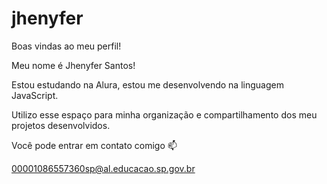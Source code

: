 # jhenyfer
Boas vindas ao meu perfil!

Meu nome é Jhenyfer Santos!

Estou estudando na Alura,
estou me desenvolvendo na linguagem JavaScript.

Utilizo esse espaço para minha organização e compartilhamento dos meu projetos desenvolvidos.

Você pode entrar em contato comigo 📫

00001086557360sp@al.educacao.sp.gov.br

